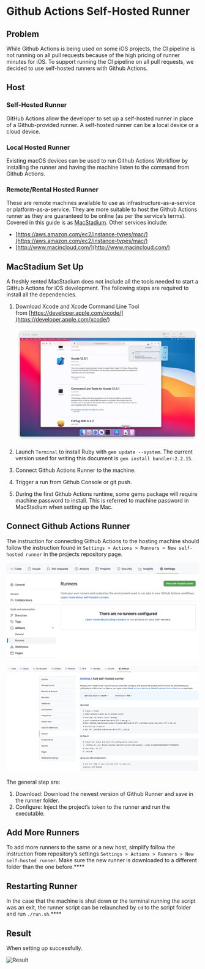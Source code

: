 # Github Actions Self-Hosted Runner

## Problem

While Github Actions is being used on some iOS projects, the CI pipeline is not running on all pull requests because of the high pricing of runner minutes for iOS. To support running the CI pipeline on all pull requests, we decided to use self-hosted runners with Github Actions.

## Host

### Self-Hosted Runner

GitHub Actions allow the developer to set up a self-hosted runner in place of a Github-provided runner. A self-hosted runner can be a local device or a cloud device.

### Local Hosted Runner

Existing macOS devices can be used to run Github Actions Workflow by installing the runner and having the machine listen to the command from Github Actions.

### Remote/Rental Hosted Runner

These are remote machines available to use as infrastructure-as-a-service or platform-as-a-service. They are more suitable to host the Github Actions runner as they are guaranteed to be online (as per the service’s terms). Covered in this guide is as [MacStadium](http://macstadium.com/). Other services include:

- [https://aws.amazon.com/ec2/instance-types/mac/](https://aws.amazon.com/ec2/instance-types/mac/)
- [http://www.macincloud.com/](http://www.macincloud.com/)

## MacStadium Set Up

A freshly rented MacStadium does not include all the tools needed to start a GitHub Actions for iOS development. The following steps are required to install all the dependencies.

1. Download Xcode and Xcode Command Line Tool from [https://developer.apple.com/xcode/](https://developer.apple.com/xcode/)
    
    ![Download Xcode](assets/images/self-hosted-github-actions/download-xcode.png)
    
2. Launch `Terminal` to install Ruby with `gem update --system`. The current version used for writing this document is `gem install bundler:2.2.15`.
3. Connect Github Actions Runner to the machine.
4. Trigger a run from Github Console or git push.
5. During the first Github Actions runtime, some gems package will require machine password to install. This is referred to machine password in MacStadium when setting up the Mac.

## Connect Github Actions Runner

The instruction for connecting Github Actions to the hosting machine should follow the instruction found in `Settings > Actions > Runners > New self-hosted runner` in the projects repository page.

![New Self Hosted Runner](assets/images/self-hosted-github-actions/new-self-hosted-runner.png)

![New Self Hosted Runner Script](assets/images/self-hosted-github-actions/new-self-hosted-runner-script.png)

The general step are:

1. Download: Download the newest version of Github Runner and save in the runner folder.
2. Configure: Inject the project’s token to the runner and run the executable.

## Add More Runners

To add more runners to the same or a new host, simplify follow the instruction from repository’s settings `Settings > Actions > Runners > New self-hosted runner`. Make sure the new runner is downloaded to a different folder than the one before.****

## Restarting Runner

In the case that the machine is shut down or the terminal running the script was an exit, the runner script can be relaunched by `cd` to the script folder and run `./run.sh`.****

## Result

When setting up successfully.

![Result](assets/images/self-hosted-github-actions/result.png)
